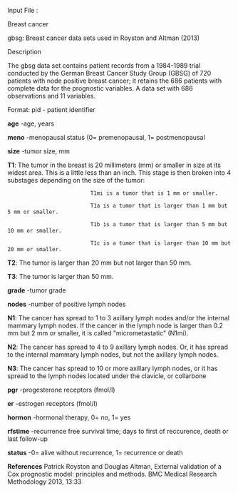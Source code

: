 Input File :

Breast cancer

gbsg: Breast cancer data sets used in Royston and Altman (2013)

Description

The gbsg data set contains patient records from a 1984-1989 trial conducted by the German Breast Cancer Study Group (GBSG) of 720 patients with 
node positive breast cancer; 
it retains the 686 patients with complete data for the prognostic variables.
A data set with 686 observations and 11 variables.

Format:
pid - patient identifier

**age**  -age, years

**meno**  -menopausal status (0= premenopausal, 1= postmenopausal

**size**   -tumor size, mm
    
   **T1**: The tumor in the breast is 20 millimeters (mm) or smaller in size at its widest area. This is a little less than an inch. 
   This stage is then broken into 4 substages depending on the size of the tumor:

                              T1mi is a tumor that is 1 mm or smaller.

                              T1a is a tumor that is larger than 1 mm but 5 mm or smaller.

                              T1b is a tumor that is larger than 5 mm but 10 mm or smaller.

                              T1c is a tumor that is larger than 10 mm but 20 mm or smaller.

   **T2**: The tumor is larger than 20 mm but not larger than 50 mm.

   **T3**: The tumor is larger than 50 mm.

**grade**   -tumor grade

**nodes**    -number of positive lymph nodes

   **N1**: The cancer has spread to 1 to 3 axillary lymph nodes and/or the internal mammary lymph nodes. 
   If the cancer in the lymph node is larger than 0.2 mm but 2 mm or smaller, it is called "micrometastatic" (N1mi).

   **N2**: The cancer has spread to 4 to 9 axillary lymph nodes. Or, it has spread to the internal mammary lymph nodes, but not the axillary lymph nodes.

   **N3**: The cancer has spread to 10 or more axillary lymph nodes, or it has spread to the lymph nodes located under the clavicle, or collarbone

**pgr**      -progesterone receptors (fmol/l)

**er**       -estrogen receptors (fmol/l)

**hormon**    -hormonal therapy, 0= no, 1= yes

**rfstime**   -recurrence free survival time; days to first of reccurence, death or last follow-up

**status**    -0= alive without recurrence, 1= recurrence or death

**References**
Patrick Royston and Douglas Altman, External validation of a Cox prognostic model: principles and methods. BMC Medical Research Methodology 2013, 13:33
